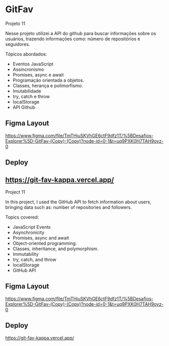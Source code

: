 # GitFav

Projeto 11

Nesse projeto utilizei a API do github para buscar informações sobre os usuários, trazendo informações como: número de repositórios e seguidores.

Tópicos abordados:

- Eventos JavaScript
- Assincronismo
- Promises, async e await
- Programação orientada a objetos.
- Classes, herança e polimorfismo.
- Imutabilidade
- try, catch e throw
- localStorage
- API Github

## Figma Layout

https://www.figma.com/file/TmTHjuSKVhGE6ctF9dfz1T/%5BDesafios-Explorer%5D-GitFav-(Copy)-(Copy)?node-id=0-1&t=uq9PXK0H7TAH9ovz-0

## Deploy

## https://git-fav-kappa.vercel.app/

Project 11

In this project, I used the GitHub API to fetch information about users, bringing data such as: number of repositories and followers.

Topics covered:

- JavaScript Events
- Asynchronicity
- Promises, async and await
- Object-oriented programming.
- Classes, inheritance, and polymorphism.
- Immutability
- try, catch, and throw
- localStorage
- GitHub API

## Figma Layout

https://www.figma.com/file/TmTHjuSKVhGE6ctF9dfz1T/%5BDesafios-Explorer%5D-GitFav-(Copy)-(Copy)?node-id=0-1&t=uq9PXK0H7TAH9ovz-0

## Deploy

https://git-fav-kappa.vercel.app/
